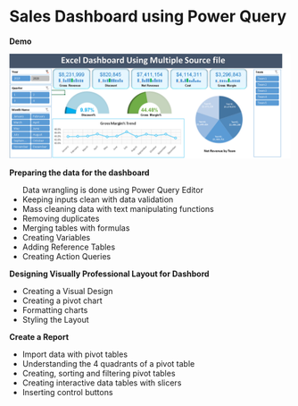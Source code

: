
# Sales Dashboard using Power Query

 <p><strong>Demo</strong></strong></p>

 <p align='center'>
 
 <img src = "https://github.com/diwakarDrs/Data_Visualization/blob/master/Sales_Dashboard_Excel/Sales_DashBoard.PNG" width = 800 alt="Movie_release">
 
  
 </p>
 
 <p><strong>Preparing the data for the dashboard</strong></strong></p>
<ul>
 Data wrangling is done using Power Query Editor
<li>Keeping inputs clean with data validation</li>
<li>Mass cleaning data with text manipulating functions&nbsp;</li>
<li>Removing duplicates</li>
<li>Merging tables with formulas</li>
<li>Creating Variables</li>
<li>Adding Reference Tables</li>
<li>Creating Action Queries</li>
</ul>
<p><strong>Designing Visually Professional Layout for Dashbord</strong></p>
<ul>
<li>Creating a Visual Design</li>
<li>Creating a pivot chart</li>
<li>Formatting charts</li>
<li>Styling the Layout</li>
</ul>
<p><strong>Create a Report</strong></p>
<ul>
<li>Import data with pivot tables</li>
<li>Understanding the 4 quadrants of a pivot table</li>
<li>Creating, sorting and filtering pivot tables&nbsp;</li>
<li>Creating interactive data tables with slicers</li>
<li>Inserting control buttons</li>
</ul>
<p><strong>&nbsp;</strong></p>
